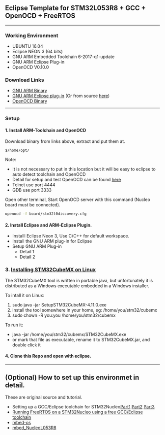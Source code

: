 ## Eclipse Template for STM32L053R8 + GCC + OpenOCD + FreeRTOS
---
### Working Environment
 - UBUNTU 16.04
 - Eclipse NEON 3 (64 bits)
 - GNU ARM Embedded Toolchain 6-2017-q1-update
 - GNU ARM Eclipse Plug-in
 - OpenOCD V0.10.0
 
### Download Links
 - [GNU ARM Binary](https://developer.arm.com/open-source/gnu-toolchain/gnu-rm/downloads)   
 - [GNU ARM Eclipse plug-in](https://marketplace.eclipse.org/content/gnu-arm-eclipse) (Or from source [here](https://github.com/gnuarmeclipse/plug-ins))   
 - [OpenOCD Binary](https://github.com/gnuarmeclipse/openocd/releases)   
 ---
### Setup
#### 1. Install ARM-Toolchain and OpenOCD
Download binary from links above, extract and put them at.
```sh
$/home/opt/
```
Note: 
 - It is not necessary to put in this location but it will be easy to eclipse to auto detect toolchain and OpenOCD
 - Detail for setup and test OpenOCD can be found [here](https://github.com/LieBtrau/Aiakos/wiki/STM32L053-Nucleo-toolchain-setup)
 - Telnet use port 4444
 - GDB use port 3333

Open other terminal, Start OpenOCD server with this command (Nucleo board must be connected).
```sh
openocd -f board/stm32l0discovery.cfg
```

#### 2. Install Eclipse and ARM-Eclipse Plugin.
 - Installl Eclipse Neon 3, Use C/C++ for default workspace.
 - Install the GNU ARM plug-in for Eclipse
 - Setup GNU ARM Plug-in
    - Detail 1
    - Detail 2
### 3. [Installing STM32CubeMX on Linux](https://gist.github.com/Lanchon/2156953d18f7534a926b)
The STM32CubeMX tool is written in portable java, but unfortunately it is distributed as a Windows executable embedded in a Windows installer.

To intall it on Linux:

1. sudo java -jar SetupSTM32CubeMX-4.11.0.exe
2. install the tool somewhere in your home, eg: /home/you/stm32/cubemx
3. sudo chown -R you:you /home/you/stm32/cubemx

To run it:

* java -jar /home/you/stm32/cubemx/STM32CubeMX.exe
* or mark that file as executable, rename it to STM32CubeMX.jar, and double click it
    
#### 4. Clone this Repo and open with eclipse.
---

## (Optional) How to set up this environmet in detail.
These are original source and tutorial.
 - Setting up a GCC/Eclipse toolchain for STM32Nucleo[Part1](http://www.carminenoviello.com/2014/12/28/setting-gcceclipse-toolchain-stm32nucleo-part-1/) [Part2](http://www.carminenoviello.com/2015/01/07/setting-gcceclipse-toolchain-stm32nucleo-part-2/) [Part3](http://www.carminenoviello.com/2015/01/16/setting-gcceclipse-toolchain-stm32nucleo-part-iii/)
 - [Running FreeRTOS on a STM32Nucleo using a free GCC/Eclipse toolchain](http://www.carminenoviello.com/2015/06/22/running-freertos-stm32nucleo-free-gcceclipse-toolchain/)
 - [mbed-os](https://github.com/ARMmbed/mbed-os)   
 - [mbed_NucleoL053R8](https://github.com/Hotboards/mbed_NucleoL053R8)
 
